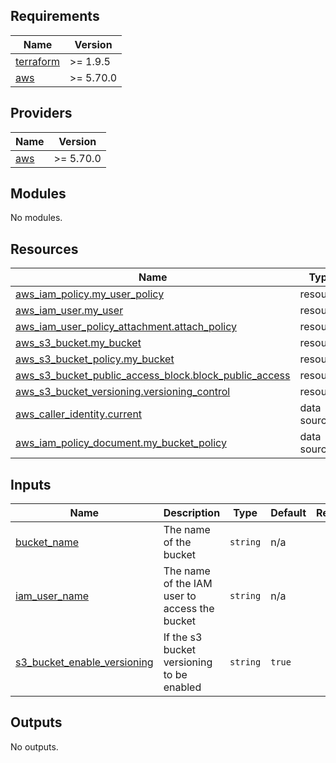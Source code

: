 ## Requirements

| Name | Version |
|------|---------|
| <a name="requirement_terraform"></a> [terraform](#requirement\_terraform) | >= 1.9.5 |
| <a name="requirement_aws"></a> [aws](#requirement\_aws) | >= 5.70.0 |

## Providers

| Name | Version |
|------|---------|
| <a name="provider_aws"></a> [aws](#provider\_aws) | >= 5.70.0 |

## Modules

No modules.

## Resources

| Name | Type |
|------|------|
| [aws_iam_policy.my_user_policy](https://registry.terraform.io/providers/hashicorp/aws/latest/docs/resources/iam_policy) | resource |
| [aws_iam_user.my_user](https://registry.terraform.io/providers/hashicorp/aws/latest/docs/resources/iam_user) | resource |
| [aws_iam_user_policy_attachment.attach_policy](https://registry.terraform.io/providers/hashicorp/aws/latest/docs/resources/iam_user_policy_attachment) | resource |
| [aws_s3_bucket.my_bucket](https://registry.terraform.io/providers/hashicorp/aws/latest/docs/resources/s3_bucket) | resource |
| [aws_s3_bucket_policy.my_bucket](https://registry.terraform.io/providers/hashicorp/aws/latest/docs/resources/s3_bucket_policy) | resource |
| [aws_s3_bucket_public_access_block.block_public_access](https://registry.terraform.io/providers/hashicorp/aws/latest/docs/resources/s3_bucket_public_access_block) | resource |
| [aws_s3_bucket_versioning.versioning_control](https://registry.terraform.io/providers/hashicorp/aws/latest/docs/resources/s3_bucket_versioning) | resource |
| [aws_caller_identity.current](https://registry.terraform.io/providers/hashicorp/aws/latest/docs/data-sources/caller_identity) | data source |
| [aws_iam_policy_document.my_bucket_policy](https://registry.terraform.io/providers/hashicorp/aws/latest/docs/data-sources/iam_policy_document) | data source |

## Inputs

| Name | Description | Type | Default | Required |
|------|-------------|------|---------|:--------:|
| <a name="input_bucket_name"></a> [bucket\_name](#input\_bucket\_name) | The name of the bucket | `string` | n/a | yes |
| <a name="input_iam_user_name"></a> [iam\_user\_name](#input\_iam\_user\_name) | The name of the IAM user to access the bucket | `string` | n/a | yes |
| <a name="input_s3_bucket_enable_versioning"></a> [s3\_bucket\_enable\_versioning](#input\_s3\_bucket\_enable\_versioning) | If the s3 bucket versioning to be enabled | `string` | `true` | no |

## Outputs

No outputs.
